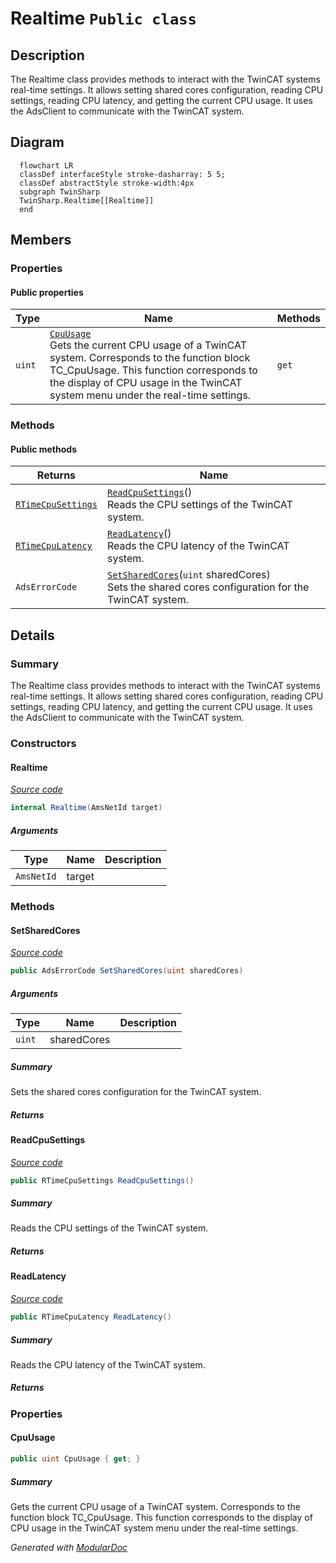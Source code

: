 # Realtime `Public class`

## Description
The Realtime class provides methods to interact with the TwinCAT systems real-time settings.
            It allows setting shared cores configuration, reading CPU settings, reading CPU latency,
            and getting the current CPU usage. It uses the AdsClient to communicate with the TwinCAT system.

## Diagram
```mermaid
  flowchart LR
  classDef interfaceStyle stroke-dasharray: 5 5;
  classDef abstractStyle stroke-width:4px
  subgraph TwinSharp
  TwinSharp.Realtime[[Realtime]]
  end
```

## Members
### Properties
#### Public  properties
| Type | Name | Methods |
| --- | --- | --- |
| `uint` | [`CpuUsage`](#cpuusage)<br>Gets the current CPU usage of a TwinCAT system. Corresponds to the function block TC_CpuUsage. This function corresponds to the display of CPU usage in the TwinCAT system menu under the real-time settings. | `get` |

### Methods
#### Public  methods
| Returns | Name |
| --- | --- |
| [`RTimeCpuSettings`](./RTimeCpuSettings.md) | [`ReadCpuSettings`](#readcpusettings)()<br>Reads the CPU settings of the TwinCAT system. |
| [`RTimeCpuLatency`](./RTimeCpuLatency.md) | [`ReadLatency`](#readlatency)()<br>Reads the CPU latency of the TwinCAT system. |
| `AdsErrorCode` | [`SetSharedCores`](#setsharedcores)(`uint` sharedCores)<br>Sets the shared cores configuration for the TwinCAT system. |

## Details
### Summary
The Realtime class provides methods to interact with the TwinCAT systems real-time settings.
            It allows setting shared cores configuration, reading CPU settings, reading CPU latency,
            and getting the current CPU usage. It uses the AdsClient to communicate with the TwinCAT system.

### Constructors
#### Realtime
[*Source code*](https://github.com///blob//TwinSharp/Realtime.cs#L14)
```csharp
internal Realtime(AmsNetId target)
```
##### Arguments
| Type | Name | Description |
| --- | --- | --- |
| `AmsNetId` | target |   |

### Methods
#### SetSharedCores
[*Source code*](https://github.com///blob//TwinSharp/Realtime.cs#L27)
```csharp
public AdsErrorCode SetSharedCores(uint sharedCores)
```
##### Arguments
| Type | Name | Description |
| --- | --- | --- |
| `uint` | sharedCores |  |

##### Summary
Sets the shared cores configuration for the TwinCAT system.

##### Returns


#### ReadCpuSettings
[*Source code*](https://github.com///blob//TwinSharp/Realtime.cs#L67)
```csharp
public RTimeCpuSettings ReadCpuSettings()
```
##### Summary
Reads the CPU settings of the TwinCAT system.

##### Returns


#### ReadLatency
[*Source code*](https://github.com///blob//TwinSharp/Realtime.cs#L98)
```csharp
public RTimeCpuLatency ReadLatency()
```
##### Summary
Reads the CPU latency of the TwinCAT system.

##### Returns


### Properties
#### CpuUsage
```csharp
public uint CpuUsage { get; }
```
##### Summary
Gets the current CPU usage of a TwinCAT system. Corresponds to the function block TC_CpuUsage. This function corresponds to the display of CPU usage in the TwinCAT system menu under the real-time settings.

*Generated with* [*ModularDoc*](https://github.com/hailstorm75/ModularDoc)
